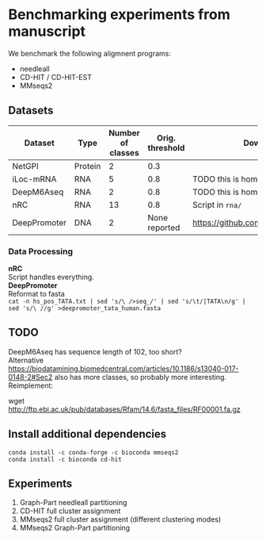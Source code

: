 # Benchmarking experiments from manuscript

We benchmark the following aligmnent programs:  

- needleall
- CD-HIT / CD-HIT-EST
- MMseqs2

## Datasets

Dataset      | Type    | Number of classes | Orig. threshold | Download link 
-------------|---------|-------------------|-----------------|-----------------
NetGPI       | Protein | 2                 | 0.3             |
iLoc-mRNA    | RNA     | 5                 | 0.8             | TODO this is homology reduced already
DeepM6Aseq   | RNA     | 2                 | 0.8             | TODO this is homology reduced already
nRC          | RNA     | 13                | 0.8             | Script in `rna/`
DeepPromoter | DNA     | 2                 | None reported   | https://github.com/egochao/DeePromoter

### Data Processing

**nRC**  
Script handles everything.  
**DeepPromoter**  
Reformat to fasta  
`cat -n hs_pos_TATA.txt | sed 's/\ />seq_/' | sed 's/\t/|TATA\n/g' | sed 's/\ //g' >deepromoter_tata_human.fasta`


## TODO
DeepM6Aseq has sequence length of 102, too short?  
Alternative https://biodatamining.biomedcentral.com/articles/10.1186/s13040-017-0148-2#Sec2
also has more classes, so probably more interesting.  
Reimplement:

wget http://ftp.ebi.ac.uk/pub/databases/Rfam/14.6/fasta_files/RF00001.fa.gz




## Install additional dependencies
```
conda install -c conda-forge -c bioconda mmseqs2
conda install -c bioconda cd-hit
```


## Experiments

1. Graph-Part needleall partitioning
2. CD-HIT full cluster assignment
3. MMseqs2 full cluster assignment (different clustering modes)
4. MMseqs2 Graph-Part partitioning 



